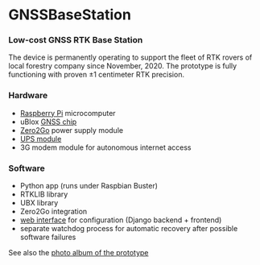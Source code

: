 # GNSSBaseStation

### Low-cost GNSS RTK Base Station
The device is permanently operating to support the fleet of RTK rovers of local forestry company since November, 2020. The prototype is fully functioning with proven ±1 centimeter RTK precision.

### Hardware
- [Raspberry Pi] microcomputer
- uBlox [GNSS chip]
- [Zero2Go] power supply module
- [UPS module]
- 3G modem module for autonomous internet access

### Software
- Python app (runs under Raspbian Buster)
- RTKLIB library
- UBX library
- Zero2Go integration
- [web interface] for configuration (Django backend + frontend)
- separate watchdog process for automatic recovery after possible software failures

See also the [photo album of the prototype](https://photos.app.goo.gl/sFVDawy2RFc2KMGJ9)

[Raspberry Pi]: https://www.raspberrypi.org/products/raspberry-pi-3-model-b "Famous single-board microcomputer for prototyping"
[GNSS chip]: https://www.u-blox.com/en/product/zed-f9p-module "uBlox ZED-F9P GNSS module"
[Zero2Go]: http://www.uugear.com/product/zero2go "Power supply module for Raspberry Pi"
[UPS module]: https://www.addicore.com/TP4056-Charger-and-Protection-Module-p/ad310.htm "Backup Li-ion battery + battery charger module + voltage converter"
[web interface]: https://drive.google.com/file/d/1GasgsTXRUagl4gKymb2i66jQ8qQs3EHE/view?usp=sharing "Screenshot of the web-based configuration UI"
